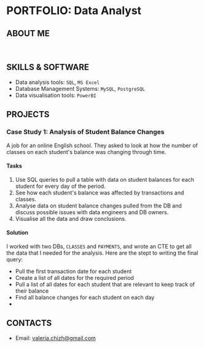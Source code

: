 # PORTFOLIO: Data Analyst

## ABOUT ME
<br>

## SKILLS & SOFTWARE
- Data analysis tools: `SQL`, `MS Excel`
- Database Management Systems: `MySQL`, `PostgreSQL`
- Data visualisation tools: `PowerBI`

## PROJECTS
### Case Study 1: Analysis of Student Balance Changes
A job for an online English school. They asked to look at how the number of classes on each student's balance was changing through time. 

#### Tasks
1. Use SQL queries to pull a table with data on student balances for each student for every day of the period.
2. See how each student's balance was affected by transactions and classes.
2. Analyse data on student balance changes pulled from the DB and discuss possible issues with data engineers and DB owners.
3. Visualise all the data and draw conclusions.

#### Solution
I worked with two DBs, `CLASSES` and `PAYMENTS`, and wrote an CTE to get all the data that I needed for the analysis.
Here are the stept to writing the final query:
- Pull the first transaction date for each student
- Create a list of all dates for the required period
- Pull a list of all dates for each student that are relevant to keep track of their balance
- Find all balance changes for each student on each day
- 

## CONTACTS
- Email: valeria.chizh@gmail.com
